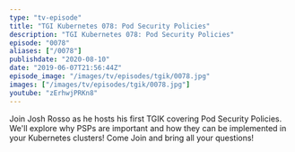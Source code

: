```yaml
---
type: "tv-episode"
title: "TGI Kubernetes 078: Pod Security Policies"
description: "TGI Kubernetes 078: Pod Security Policies"
episode: "0078"
aliases: ["/0078"]
publishdate: "2020-08-10"
date: "2019-06-07T21:56:44Z"
episode_image: "/images/tv/episodes/tgik/0078.jpg"
images: ["/images/tv/episodes/tgik/0078.jpg"]
youtube: "zErhwjPRKn8"
---
```


Join Josh Rosso as he hosts his first TGIK covering Pod Security Policies. We&#39;ll explore why PSPs are important and how they can be implemented in your Kubernetes clusters! Come Join and bring all your questions!

